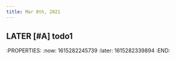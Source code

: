 ```yaml
---
title: Mar 8th, 2021
---
```


## LATER [#A] todo1
:PROPERTIES:
:now: 1615282245739
:later: 1615282339894
:END:
##
